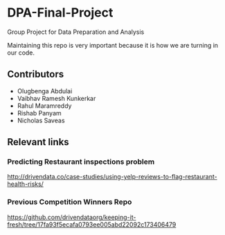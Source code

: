 # DPA-Final-Project

Group Project for Data Preparation and Analysis

Maintaining this repo is very important because it is how we are turning in our code.

## Contributors
  - Olugbenga Abdulai
  - Vaibhav Ramesh Kunkerkar
  - Rahul Maramreddy
  - Rishab Panyam
  - Nicholas Saveas

## Relevant links

### Predicting Restaurant inspections problem

http://drivendata.co/case-studies/using-yelp-reviews-to-flag-restaurant-health-risks/

### Previous Competition Winners Repo

https://github.com/drivendataorg/keeping-it-fresh/tree/17fa93f5ecafa0793ee005abd22092c173406479
